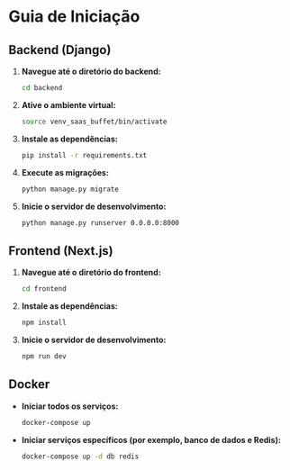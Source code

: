 # Guia de Iniciação

## Backend (Django)

1.  **Navegue até o diretório do backend:**
    ```bash
    cd backend
    ```
2.  **Ative o ambiente virtual:**
    ```bash
    source venv_saas_buffet/bin/activate
    ```
3.  **Instale as dependências:**
    ```bash
    pip install -r requirements.txt
    ```
4.  **Execute as migrações:**
    ```bash
    python manage.py migrate
    ```
5.  **Inicie o servidor de desenvolvimento:**
    ```bash
    python manage.py runserver 0.0.0.0:8000
    ```

## Frontend (Next.js)

1.  **Navegue até o diretório do frontend:**
    ```bash
    cd frontend
    ```
2.  **Instale as dependências:**
    ```bash
    npm install
    ```
3.  **Inicie o servidor de desenvolvimento:**
    ```bash
    npm run dev
    ```

## Docker

-   **Iniciar todos os serviços:**
    ```bash
    docker-compose up
    ```
-   **Iniciar serviços específicos (por exemplo, banco de dados e Redis):**
    ```bash
    docker-compose up -d db redis
    ```
